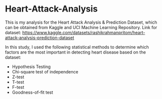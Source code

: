 # Heart-Attack-Analysis
This is my analysis for the Heart Attack Analysis & Prediction Dataset, which can be obtained from Kaggle and UCI Machine Learning Repository. 
Link for dataset: https://www.kaggle.com/datasets/rashikrahmanpritom/heart-attack-analysis-prediction-dataset

In this study, I used the following statistical methods to determine which factors are the most important in detecting heart disease based on the dataset:
+ Hypothesis Testing
+ Chi-square test of independence
+ Z-test
+ T-test
+ F-test
+ Goodness-of-fit test
